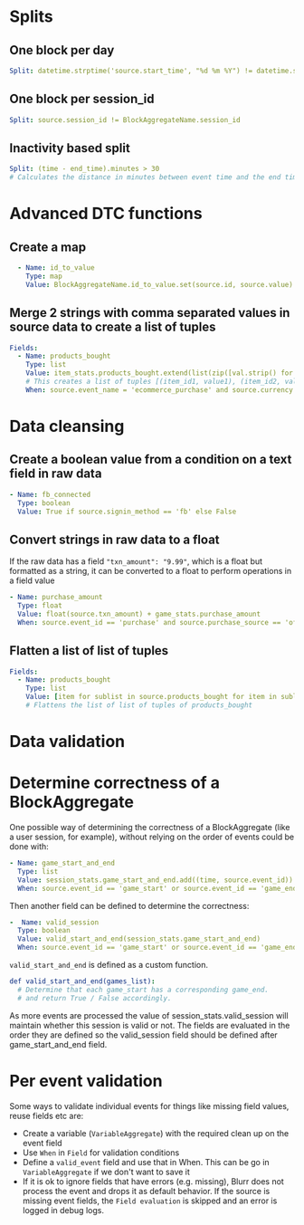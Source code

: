 # Splits

## One block per day

```YAML
Split: datetime.strptime('source.start_time', "%d %m %Y") != datetime.strptime('start_time', "%d %m %Y")      
```

## One block per session_id

```yaml
Split: source.session_id != BlockAggregateName.session_id
```

## Inactivity based split

```YAML
Split: (time - end_time).minutes > 30
# Calculates the distance in minutes between event time and the end time (time last event was received) of the current block.  Split happens when the difference is greater than 30 minutes.
```

# Advanced DTC functions

## Create a map

```yaml
  - Name: id_to_value
    Type: map
    Value: BlockAggregateName.id_to_value.set(source.id, source.value)
```

## Merge 2 strings with comma separated values in source data to create a list of tuples

```yaml
Fields:
  - Name: products_bought
    Type: list
    Value: item_stats.products_bought.extend(list(zip([val.strip() for val in source.item_id.split(',')], [float(val.strip()) for val in source.value.split(',')])))
    # This creates a list of tuples [(item_id1, value1), (item_id2, value2)...]
    When: source.event_name = 'ecommerce_purchase' and source.currency = 'usd'
```

# Data cleansing

## Create a boolean value from a condition on a text field in raw data

```yaml
- Name: fb_connected
  Type: boolean
  Value: True if source.signin_method == 'fb' else False
```

## Convert strings in raw data to a float

If the raw data has a field `"txn_amount": "9.99"`, which is a float but formatted as a string, it can be converted to a float to perform operations in a field value

```yaml
- Name: purchase_amount
  Type: float
  Value: float(source.txn_amount) + game_stats.purchase_amount
  When: source.event_id == 'purchase' and source.purchase_source == 'offer'
```

## Flatten a list of list of tuples

```yaml
Fields:
  - Name: products_bought
    Type: list
    Value: [item for sublist in source.products_bought for item in sublist]
    # Flattens the list of list of tuples of products_bought
```

# Data validation

# Determine correctness of a BlockAggregate

One possible way of determining the correctness of a BlockAggregate (like a user session, for example), without relying on the order of events could be done with:

```yaml
- Name: game_start_and_end
  Type: list
  Value: session_stats.game_start_and_end.add((time, source.event_id))
  When: source.event_id == 'game_start' or source.event_id == 'game_end'
```

Then another field can be defined to determine the correctness:

```yaml
-  Name: valid_session
  Type: boolean
  Value: valid_start_and_end(session_stats.game_start_and_end)
  When: source.event_id == 'game_start' or source.event_id == 'game_end'
```

`valid_start_and_end` is defined as a custom function.

```yaml  
def valid_start_and_end(games_list):
  # Determine that each game_start has a corresponding game_end.
  # and return True / False accordingly.
```

As more events are processed the value of session_stats.valid_session will maintain whether this session is valid or not. The fields are evaluated in the order they are defined so the valid_session field should be defined after game_start_and_end field.

# Per event validation

Some ways to validate individual events for things like missing field values, reuse fields etc are:

- Create a variable (`VariableAggregate`) with the required clean up on the event field
- Use `When` in `Field` for validation conditions
- Define a `valid_event` field and use that in When. This can be go in `VariableAggregate` if we don't want to save it
- If it is ok to ignore fields that have errors (e.g. missing), Blurr does not process the event and drops it as default behavior. If the source is missing event fields, the `Field evaluation` is skipped and an error is logged in debug logs.
